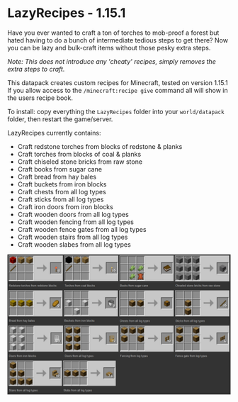 # LazyRecipes - 1.15.1
Have you ever wanted to craft a ton of torches to mob-proof a forest but hated having to do a bunch of intermediate tedious steps to get there? Now you can be lazy and bulk-craft items without those pesky extra steps. 

*Note: This does not introduce any 'cheaty' recipes, simply removes the extra steps to craft.*  

This datapack creates custom recipes for Minecraft, tested on version 1.15.1  
If you allow access to the `/minecraft:recipe give` command all will show in the users recipe book.

To install: copy everything the `LazyRecipes` folder into your `world/datapack` folder, then restart the game/server.

LazyRecipes currently contains:  
* Craft redstone torches from blocks of redstone & planks
* Craft torches from blocks of coal & planks
* Craft chiseled stone bricks from raw stone
* Craft books from sugar cane 
* Craft bread from hay bales
* Craft buckets from iron blocks
* Craft chests from all log types
* Craft sticks from all log types
* Craft iron doors from iron blocks
* Craft wooden doors from all log types
* Craft wooden fencing from all log types
* Craft wooden fence gates from all log types
* Craft wooden stairs from all log types
* Craft wooden slabes from all log types  

![](https://raw.githubusercontent.com/Silversunset01/LazyRecipes/master/Screenshots/1151LRSummary.PNG)
